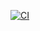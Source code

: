 [![CI](https://img.shields.io/github/workflow/status/fizx/neet/CI/main?token=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)](https://github.com/fizx/neet/actions/workflows/ci.yaml)
